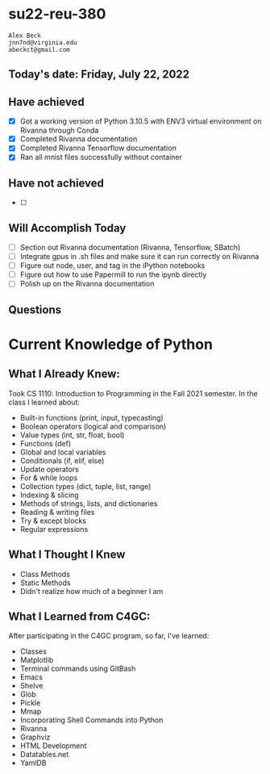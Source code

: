 # su22-reu-380

```
Alex Beck
jnn7nd@virginia.edu
abeckct@gmail.com
```

## Today's date: Friday, July 22, 2022

## Have achieved
- [x] Got a working version of Python 3.10.5 with ENV3 virtual environment
on Rivanna through Conda
- [x] Completed Rivanna documentation
- [x] Completed Rivanna Tensorflow documentation
- [x] Ran all mnist files successfully without container

## Have not achieved
- [ ] 


## Will Accomplish Today
- [ ] Section out Rivanna documentation (Rivanna, Tensorflow, SBatch)
- [ ] Integrate gpus in .sh files and make sure it can run correctly on Rivanna
- [ ] Figure out node, user, and tag in the iPython notebooks
- [ ] Figure out how to use Papermill to run the ipynb directly
- [ ] Polish up on the Rivanna documentation

## Questions


# Current Knowledge of Python

## What I Already Knew:

Took CS 1110: Introduction to Programming in the Fall 2021 semester. In 
the class I learned about: 

* Built-in functions (print, input, typecasting)
* Boolean operators (logical and comparison)
* Value types (int, str, float, bool)
* Functions (def)
* Global and local variables
* Conditionals (if, elif, else)
* Update operators
* For & while loops
* Collection types (dict, tuple, list, range)
* Indexing & slicing
* Methods of strings, lists, and dictionaries
* Reading & writing files
* Try & except blocks
* Regular expressions

## What I Thought I Knew

* Class Methods
* Static Methods
* Didn't realize how much of a beginner I am

## What I Learned from C4GC:

After participating in the C4GC program, so far, I've learned:

* Classes
* Matplotlib
* Terminal commands using GitBash
* Emacs
* Shelve
* Glob
* Pickle
* Mmap
* Incorporating Shell Commands into Python 
* Rivanna
* Graphviz
* HTML Development
* Datatables.net
* YamlDB
